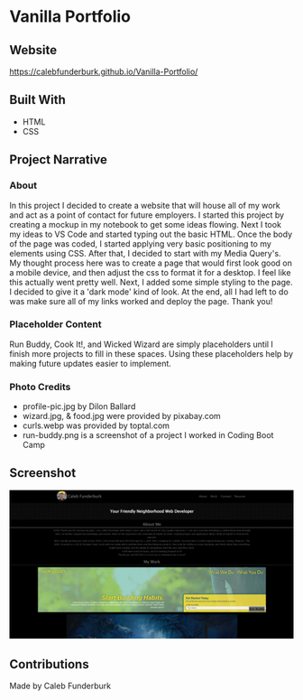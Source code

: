 # Vanilla Portfolio

## Website

https://calebfunderburk.github.io/Vanilla-Portfolio/

## Built With

- HTML
- CSS

## Project Narrative

### About

In this project I decided to create a website that will house all of my work and act as a point of contact for future employers. I started this project by creating a mockup in my notebook to get some ideas flowing. Next I took my ideas to VS Code and started typing out the basic HTML. Once the body of the page was coded, I started applying very basic positioning to my elements using CSS. After that, I decided to start with my Media Query's. My thought process here was to create a page that would first look good on a mobile device, and then adjust the css to format it for a desktop. I feel like this actually went pretty well. Next, I added some simple styling  to the page. I decided to give it a 'dark mode' kind of look. At the end, all I had left to do was make sure all of my links worked and deploy the page.
Thank you!

### Placeholder Content

Run Buddy, Cook It!, and Wicked Wizard are simply placeholders until I finish more projects to fill in these spaces. Using these placeholders help by making future updates easier to implement.

### Photo Credits

- profile-pic.jpg by Dilon Ballard
- wizard.jpg, & food.jpg were provided by pixabay.com
- curls.webp was provided by toptal.com
- run-buddy.png is a screenshot of a project I worked in Coding Boot Camp

## Screenshot

![Screenshot of my project](assets/images/screenshot.png)

## Contributions

Made by Caleb Funderburk
